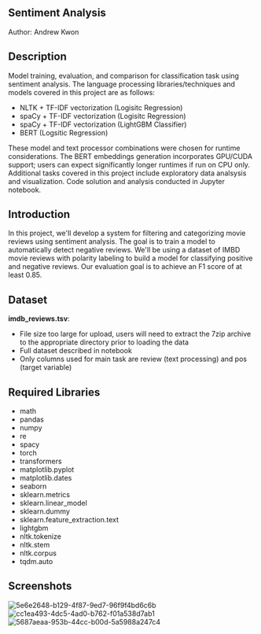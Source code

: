 ## Sentiment Analysis
Author: Andrew Kwon

## Description
Model training, evaluation, and comparison for classification task using sentiment analysis. The language processing libraries/techniques and models covered in this project are as follows:
- NLTK + TF-IDF vectorization (Logisitc Regression)
- spaCy + TF-IDF vectorization (Logisitc Regression)
- spaCy + TF-IDF vectorization (LightGBM Classifier)
- BERT (Logsitic Regression)

These model and text processor combinations were chosen for runtime considerations. The BERT embeddings generation incorporates GPU/CUDA support; users can expect significantly longer runtimes if run on CPU only. Additional tasks covered in this project include exploratory data analsysis and visualization. Code solution and analysis conducted in Jupyter notebook.

## Introduction
In this project, we'll develop a system for filtering and categorizing movie reviews using sentiment analysis. The goal is to train a model to automatically detect negative reviews. We'll be using a dataset of IMBD movie reviews with polarity labeling to build a model for classifying positive and negative reviews. Our evaluation goal is to achieve an F1 score of at least 0.85.

## Dataset
**imdb_reviews.tsv**:
- File size too large for upload, users will need to extract the 7zip archive to the appropriate directory prior to loading the data
- Full dataset described in notebook
- Only columns used for main task are review (text processing) and pos (target variable) 

## Required Libraries
- math
- pandas
- numpy
- re
- spacy
- torch
- transformers
- matplotlib.pyplot
- matplotlib.dates
- seaborn
- sklearn.metrics
- sklearn.linear_model
- sklearn.dummy
- sklearn.feature_extraction.text
- lightgbm
- nltk.tokenize
- nltk.stem
- nltk.corpus
- tqdm.auto

## Screenshots

![5e6e2648-b129-4f87-9ed7-96f9f4bd6c6b](https://github.com/adkwn1/sentiment_analysis/assets/119823114/5bca37c1-6385-4e8c-98ec-e72124a87f4d)
![cc1ea493-4dc5-4ad0-b762-f01a538d7ab1](https://github.com/adkwn1/sentiment_analysis/assets/119823114/30d3ce0e-010a-4530-8bb6-45114d31ecab)
![5687aeaa-953b-44cc-b00d-5a5988a247c4](https://github.com/adkwn1/sentiment_analysis/assets/119823114/57540f3c-0a7b-43f3-8849-4a7aac9df907)
